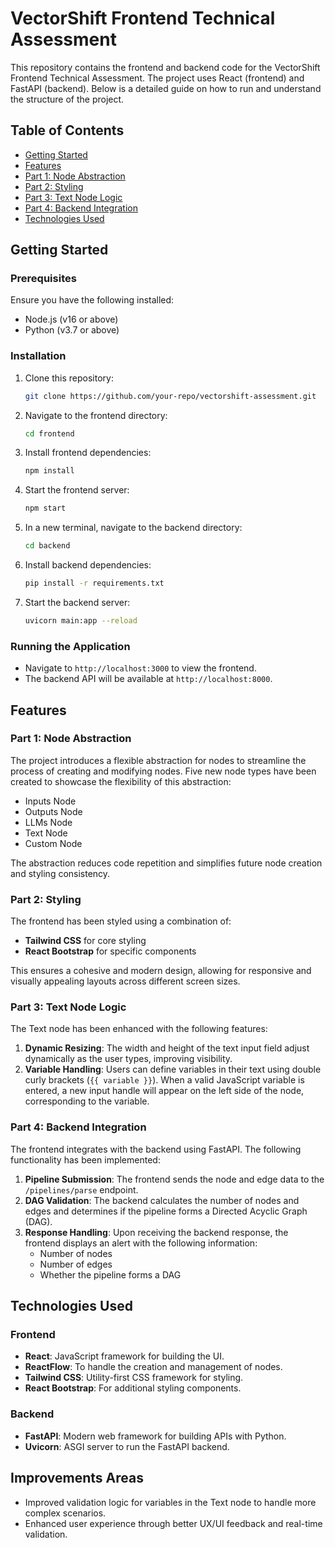 # VectorShift Frontend Technical Assessment

This repository contains the frontend and backend code for the VectorShift Frontend Technical Assessment. The project uses React (frontend) and FastAPI (backend). Below is a detailed guide on how to run and understand the structure of the project.

## Table of Contents
- [Getting Started](#getting-started)
- [Features](#features)
- [Part 1: Node Abstraction](#part-1-node-abstraction)
- [Part 2: Styling](#part-2-styling)
- [Part 3: Text Node Logic](#part-3-text-node-logic)
- [Part 4: Backend Integration](#part-4-backend-integration)
- [Technologies Used](#technologies-used)

## Getting Started

### Prerequisites
Ensure you have the following installed:
- Node.js (v16 or above)
- Python (v3.7 or above)

### Installation

1. Clone this repository:
   ```bash
   git clone https://github.com/your-repo/vectorshift-assessment.git
   ```

2. Navigate to the frontend directory:
   ```bash
   cd frontend
   ```

3. Install frontend dependencies:
   ```bash
   npm install
   ```

4. Start the frontend server:
   ```bash
   npm start
   ```

5. In a new terminal, navigate to the backend directory:
   ```bash
   cd backend
   ```

6. Install backend dependencies:
   ```bash
   pip install -r requirements.txt
   ```

7. Start the backend server:
   ```bash
   uvicorn main:app --reload
   ```

### Running the Application

- Navigate to `http://localhost:3000` to view the frontend.
- The backend API will be available at `http://localhost:8000`.

## Features

### Part 1: Node Abstraction
The project introduces a flexible abstraction for nodes to streamline the process of creating and modifying nodes. Five new node types have been created to showcase the flexibility of this abstraction:
- Inputs Node
- Outputs Node
- LLMs Node
- Text Node
- Custom Node

The abstraction reduces code repetition and simplifies future node creation and styling consistency.

### Part 2: Styling
The frontend has been styled using a combination of:
- **Tailwind CSS** for core styling
- **React Bootstrap** for specific components

This ensures a cohesive and modern design, allowing for responsive and visually appealing layouts across different screen sizes.

### Part 3: Text Node Logic
The Text node has been enhanced with the following features:
1. **Dynamic Resizing**: The width and height of the text input field adjust dynamically as the user types, improving visibility.
2. **Variable Handling**: Users can define variables in their text using double curly brackets (`{{ variable }}`). When a valid JavaScript variable is entered, a new input handle will appear on the left side of the node, corresponding to the variable.

### Part 4: Backend Integration
The frontend integrates with the backend using FastAPI. The following functionality has been implemented:
1. **Pipeline Submission**: The frontend sends the node and edge data to the `/pipelines/parse` endpoint.
2. **DAG Validation**: The backend calculates the number of nodes and edges and determines if the pipeline forms a Directed Acyclic Graph (DAG).
3. **Response Handling**: Upon receiving the backend response, the frontend displays an alert with the following information:
   - Number of nodes
   - Number of edges
   - Whether the pipeline forms a DAG

## Technologies Used
### Frontend
- **React**: JavaScript framework for building the UI.
- **ReactFlow**: To handle the creation and management of nodes.
- **Tailwind CSS**: Utility-first CSS framework for styling.
- **React Bootstrap**: For additional styling components.
  
### Backend
- **FastAPI**: Modern web framework for building APIs with Python.
- **Uvicorn**: ASGI server to run the FastAPI backend.

## Improvements Areas
- Improved validation logic for variables in the Text node to handle more complex scenarios.
- Enhanced user experience through better UX/UI feedback and real-time validation.

